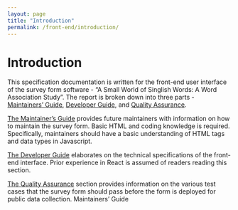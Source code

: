 ```yaml
---
layout: page
title: "Introduction"
permalink: /front-end/introduction/
---
```


# Introduction

This specification documentation is written for the front-end user interface of the survey form software - “A Small World of Singlish Words: A Word Association Study”. The report is broken down into three parts - [Maintainers’ Guide](/front-end/maintainer-guide), [Developer Guide](/front-end/developer-guide), and [Quality Assurance](/front-end/quality-assurance).

[The Maintainer’s Guide](/front-end/maintainer-guide) provides future maintainers with information on how to maintain the survey form. Basic HTML and coding knowledge is required. Specifically, maintainers should have a basic understanding of HTML tags and data types in Javascript.

[The Developer Guide](/front-end/developer-guide) elaborates on the technical specifications of the front-end interface. Prior experience in React is assumed of readers reading this section.

[The Quality Assurance](/front-end/quality-assurance) section provides information on the various test cases that the survey form should pass before the form is deployed for public data collection.
Maintainers’ Guide
